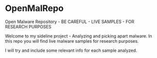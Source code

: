# OpenMalRepo
Open Malware Repository - BE CAREFUL - LIVE SAMPLES - FOR RESEARCH PURPOSES

Welcome to my sideline project - Analyzing and picking apart malware. In this repo you will find live malware samples for research purposes.

I will try and include some relevant info for each sample analyzed.
